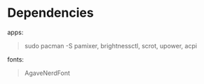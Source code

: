 # Dependencies

apps:
> sudo pacman -S pamixer, brightnessctl, scrot, upower, acpi

fonts:
> AgaveNerdFont
